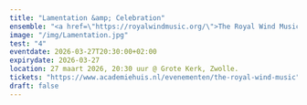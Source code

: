 ```yaml
---
title: "Lamentation &amp; Celebration"
ensemble: "<a href=\"https://royalwindmusic.org/\">The Royal Wind Music</a>"
image: "/img/Lamentation.jpg"
test: "4"
eventdate: 2026-03-27T20:30:00+02:00
expirydate: 2026-03-27
location: 27 maart 2026, 20:30 uur @ Grote Kerk, Zwolle.
tickets: "https://www.academiehuis.nl/evenementen/the-royal-wind-music"
draft: false
---
```


